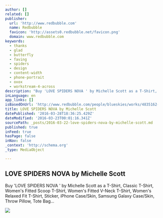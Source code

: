 ```yaml
---
author: []
related: []
publisher:
  url: 'http://www.redbubble.com'
  name: Redbubble
  favicon: 'http://assets0.redbubble.net/favicon.png'
  domain: www.redbubble.com
keywords:
  - thanks
  - glad
  - butterfly
  - faving
  - spiders
  - design
  - content-width
  - phone-portrait
  - oxox
  - workstream-4-across
description: "Buy 'LOVE SPIDERS NOVA ' by Michelle Scott as a T-Shirt, Classic T-Shirt, Women's Fitted Scoop T-Shirt, Women's Fitted V-Neck T-Shirt, Women's Relaxed Fit T-Shirt, Sticker, iPhone Case/Skin, Samsung Galaxy Case/Skin, Throw Pillow, Tote Bag..."
inLanguage: en
app_links: []
isBasedOnUrl: 'http://www.redbubble.com/people/blueskies/works/4835162-love-spiders-nova?p=throw-pillow&size=medium&type=filled'
title: LOVE SPIDERS NOVA by Michelle Scott
datePublished: '2016-03-28T18:36:25.429Z'
dateModified: '2016-03-23T00:01:16.341Z'
sourcePath: _posts/2016-03-22-love-spiders-nova-by-michelle-scott.md
published: true
inFeed: true
hasPage: false
inNav: false
_context: 'http://schema.org'
_type: MediaObject

---
```

<article style=""><h1>LOVE SPIDERS NOVA by Michelle Scott</h1><p>Buy 'LOVE SPIDERS NOVA ' by Michelle Scott as a T-Shirt, Classic T-Shirt, Women's Fitted Scoop T-Shirt, Women's Fitted V-Neck T-Shirt, Women's Relaxed Fit T-Shirt, Sticker, iPhone Case/Skin, Samsung Galaxy Case/Skin, Throw Pillow, Tote Bag...</p><img src="http://ih0.redbubble.net/image.12033287.5162/tp,875x875,ffffff,f.6.jpg" /></article>